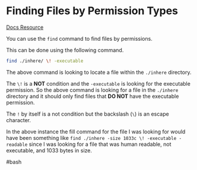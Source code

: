 # Finding Files by Permission Types

[Docs Resource](https://man7.org/linux/man-pages/man1/find.1.html)

You can use the `find` command to find files by permissions.

This can be done using the following command.

```bash
find ./inhere/ \! -executable
```

The above command is looking to locate a file within the `./inhere` directory. 

The `\!` is a __NOT__ condition and the `-executable` is looking for the executable permission. So the above command is looking for a file in the `./inhere` directory and it should only find files that __DO NOT__ have the executable permission.

The `!` by itself is a not condition but the backslash (`\`) is an escape character.

In the above instance the fill command for the file I was looking for would have been something like `find ./inhere -size 1033c \! -executable -readable` since I was looking for a file that was human readable, not executable, and 1033 bytes in size.

#bash
